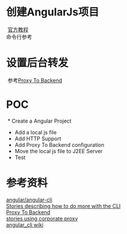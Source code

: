 # 创建AngularJs项目  
  [官方教程](https://angular.io/tutorial)  
  命令行参考 [](https://github.com/angular/angular-cli/wiki)  
  
# 设置后台转发  
  参考[Proxy To Backend](https://github.com/angular/angular-cli/wiki/stories-proxy)  

# POC  
  * Create a Angular Project
  * Add a local js file 
  * Add HTTP Support
  * Add Proxy To Backend configuration
  * Move the local js file to J2EE Server
  * Test  
  

# 参考资料
  [angular/angular-cli](https://github.com/angular/angular-cli)  
  [Stories describing how to do more with the CLI](https://github.com/angular/angular-cli/wiki/stories)  
  [Proxy To Backend](https://github.com/angular/angular-cli/wiki/stories-proxy)  
  [stories using corporate proxy](https://github.com/angular/angular-cli/wiki/stories-using-corporate-proxy)  
  [angular_cli wiki](https://github.com/angular/angular-cli/wiki)  
  
